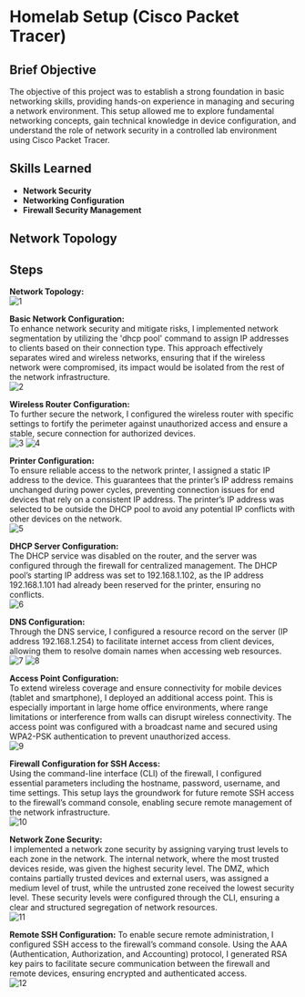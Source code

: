 <h1>Homelab Setup (Cisco Packet Tracer)</h1>

<h2>Brief Objective</h2>
The objective of this project was to establish a strong foundation in basic networking skills, providing hands-on experience in managing and securing a network environment. This setup allowed me to explore fundamental networking concepts, gain technical knowledge in device configuration, and understand the role of network security in a controlled lab environment using Cisco Packet Tracer. <br />


<h2>Skills Learned</h2>

- <b>Network Security</b> 
- <b>Networking Configuration</b>
- <b>Firewall Security Management</b>

<h2>Network Topology</h2>


<h2>Steps</h2>

**Network Topology:** <br/>
![1](https://github.com/user-attachments/assets/94a280cf-390d-4409-bbd8-ebe076b27759)
<br />

**Basic Network Configuration:** <br/>
To enhance network security and mitigate risks, I implemented network segmentation by utilizing the 'dhcp pool' command to assign IP addresses to clients based on their connection type. This approach effectively separates wired and wireless networks, ensuring that if the wireless network were compromised, its impact would be isolated from the rest of the network infrastructure. <br/>
![2](https://github.com/user-attachments/assets/baa757d0-352c-48ec-9555-030913706154)
<br />

**Wireless Router Configuration:** <br/>
To further secure the network, I configured the wireless router with specific settings to fortify the perimeter against unauthorized access and ensure a stable, secure connection for authorized devices.  <br/>
![3](https://github.com/user-attachments/assets/641089fc-aaff-432a-9688-a753c0e4fa3e)
![4](https://github.com/user-attachments/assets/26c564de-88ff-402b-8493-95f8959856f2)
<br />

**Printer Configuration:** <br/>
To ensure reliable access to the network printer, I assigned a static IP address to the device. This guarantees that the printer’s IP address remains unchanged during power cycles, preventing connection issues for end devices that rely on a consistent IP address. The printer’s IP address was selected to be outside the DHCP pool to avoid any potential IP conflicts with other devices on the network. <br />
![5](https://github.com/user-attachments/assets/fc089eb3-c586-4dc2-9779-7a01f86c581d)
<br />

**DHCP Server Configuration:** <br/>
The DHCP service was disabled on the router, and the server was configured through the firewall for centralized management. The DHCP pool’s starting IP address was set to 192.168.1.102, as the IP address 192.168.1.101 had already been reserved for the printer, ensuring no conflicts. <br />
![6](https://github.com/user-attachments/assets/43d432e4-dd06-49c2-a1d6-d5152cf1b622)
<br />

**DNS Configuration:** <br/>
Through the DNS service, I configured a resource record on the server (IP address 192.168.1.254) to facilitate internet access from client devices, allowing them to resolve domain names when accessing web resources. <br/>
![7](https://github.com/user-attachments/assets/738fadb6-e5f9-45d6-8f5d-58faab525240)
![8](https://github.com/user-attachments/assets/1f28549d-f832-4f92-8417-87d0367eae9d)
<br />

**Access Point Configuration:** <br/>
To extend wireless coverage and ensure connectivity for mobile devices (tablet and smartphone), I deployed an additional access point. This is especially important in large home office environments, where range limitations or interference from walls can disrupt wireless connectivity. The access point was configured with a broadcast name and secured using WPA2-PSK authentication to prevent unauthorized access.  <br/>
![9](https://github.com/user-attachments/assets/e9a7e249-2e15-4548-b429-5eae338b2b7b)
<br />

**Firewall Configuration for SSH Access:** <br/>
Using the command-line interface (CLI) of the firewall, I configured essential parameters including the hostname, password, username, and time settings. This setup lays the groundwork for future remote SSH access to the firewall’s command console, enabling secure remote management of the network infrastructure. <br/>
![10](https://github.com/user-attachments/assets/5e0df239-a1ff-4828-92ff-84ea57562b71)
<br />

**Network Zone Security:** <br/>
I implemented a network zone security by assigning varying trust levels to each zone in the network. The internal network, where the most trusted devices reside, was given the highest security level. The DMZ, which contains partially trusted devices and external users, was assigned a medium level of trust, while the untrusted zone received the lowest security level. These security levels were configured through the CLI, ensuring a clear and structured segregation of network resources. <br />
![11](https://github.com/user-attachments/assets/9500a620-0db7-49c9-b1b3-d1a346854e99)
<br />

**Remote SSH Configuration:**
To enable secure remote administration, I configured SSH access to the firewall’s command console. Using the AAA (Authentication, Authorization, and Accounting) protocol, I generated RSA key pairs to facilitate secure communication between the firewall and remote devices, ensuring encrypted and authenticated access. <br />
![12](https://github.com/user-attachments/assets/8a7bdf84-01fa-430f-b01f-36ce184ed062)

<!--
 ```diff
- text in red
+ text in green
! text in orange
# text in gray
@@ text in purple (and bold)@@
```
--!>
